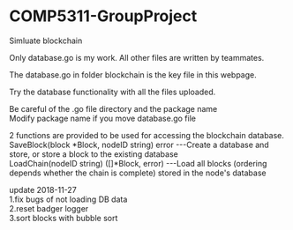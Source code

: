 # COMP5311-GroupProject  
Simluate blockchain  
  
Only database.go is my work. All other files are written by teammates.

The database.go in folder blockchain is the key file in this webpage.  
  
Try the database functionality with all the files uploaded.  
  
Be careful of the .go file directory and the package name  
Modify package name if you move database.go file  
  
2 functions are provided to be used for accessing the blockchain database.  
SaveBlock(block *Block, nodeID string) error ---Create a database and store, or store a block to the existing database  
LoadChain(nodeID string) ([]*Block, error) ---Load all blocks (ordering depends whether the chain is complete) stored in the node's database  
  
  
update 2018-11-27  
1.fix bugs of not loading DB data  
2.reset badger logger  
3.sort blocks with bubble sort  
